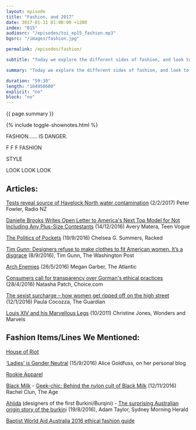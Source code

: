 ```yaml
---
layout: episode
title: "Fashion, and 2017"
date: 2017-01-31 01:00:00 +1200
index: "015"
audiosrc: "/episodes/toi_ep15_fashion.mp3"
bgsrc: "/images/fashion.jpg"

permalink: /episodes/fashion/

subtitle: "Today we explore the different sides of fashion, and look to the new year with hope."

summary: "Today we explore the different sides of fashion, and look to the new year with hope."

duration: "59:30"
length: "104950600"
explicit: "no"
block: "no" 
---
```

<section class="summary" markdown="1">

{{ page.summary }}

</section>

{% include toggle-shownotes.html %}

<section id="shownotes" class="hidden" markdown="1">
FASHION…… IS DANGER.

F F F FASHION

STYLE

LOOK LOOK LOOK
  

## Articles:

[Tests reveal source of Havelock North water contamination](http://www.radionz.co.nz/news/national/323594/tests-reveal-source-of-havelock-north-water-contamination) (2/2/2017) Peter Fowler, Radio NZ

[Danielle Brooks Writes Open Letter to America's Next Top Model for Not Including Any Plus-Size Contestants](http://www.teenvogue.com/story/americas-next-top-model-plus-size-danielle-brooks-open-letter) (14/12/2016) Avery Matera, Teen Vogue

[The Politics of Pockets](http://www.racked.com/2016/9/19/12865560/politics-of-pockets-suffragettes-women) (19/9/2016) Chelsea G. Summers, Racked

[Tim Gunn: Designers refuse to make clothes to fit American women. It’s a disgrace](https://www.washingtonpost.com/posteverything/wp/2016/09/08/tim-gunn-designers-refuse-to-make-clothes-to-fit-american-women-its-a-disgrace/?utm_term=.64caca6dc15b) (8/9/2016), Tim Gunn, The Washington Post

[Arch Enemies](https://www.theatlantic.com/entertainment/archive/2016/05/arch-enemies/478350/) (26/5/2016) Megan Garber, The Atlantic

[Consumers call for transparency over Gorman's ethical practices](https://www.choice.com.au/shopping/everyday-shopping/clothing/articles/gorman-ethical-standards-280416) (28/4/2016) Natasha Patch, Choice.com

[The sexist surcharge – how women ​get ripped off on the high street](https://www.theguardian.com/fashion/2016/jan/19/the-sexist-surcharge-how-women-get-ripped-off-on-the-high-street) (12/1/2016) Paula Cocozza, The Guardian

[Louis XIV and his Marvellous Legs](http://www.wondersandmarvels.com/2011/10/louis-xiv-and-his-marvelous-legs.html) (10/2011) Christine Jones, Wonders and Marvels


## Fashion Items/Lines We Mentioned:

[House of Riot](http://www.thehouseofriot.com/)

[‘Ladies’ is Gender Neutral](http://blog.alicegoldfuss.com/ladies-is-gender-neutral/) (15/9/2016) Alice Goldfuss, on her personal blog

[Rookie Apparel](https://www.instagram.com/rookieapparel/)

[Black Milk](https://blackmilkclothing.com/) - [Geek-chic: Behind the nylon cult of Black Milk](http://www.theage.com.au/business/innovation/geekchic-behind-the-nylon-cult-of-black-milk-20161111-gsniiv.html) (12/11/2016) Rachel Clun, The Age

[Ahiida](https://ahiida.com/) (designers of the first Burkini/Burqini) - [The surprising Australian origin story of the burkin](http://www.smh.com.au/lifestyle/fashion/the-surprising-australian-origin-story-of-the-burkini-20160818-gqvdu9.html)i (19/8/2016), Adam Taylor, Sydney Morning Herald


[Baptist World Aid Australia 2016 ethical fashion guide](https://baptistworldaid.org.au/resources/2016-ethical-fashion-guide/)

</section>
